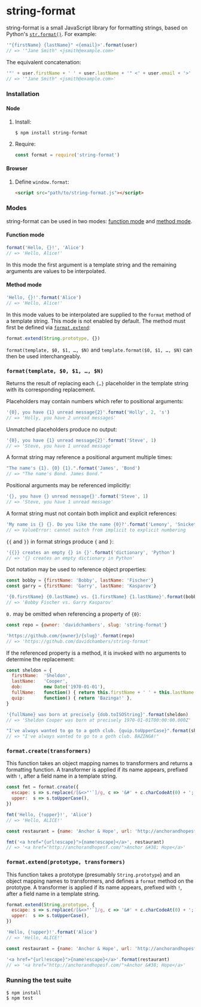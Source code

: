 # string-format

string-format is a small JavaScript library for formatting strings, based on
Python's [`str.format()`][1]. For example:

```javascript
'"{firstName} {lastName}" <{email}>'.format(user)
// => '"Jane Smith" <jsmith@example.com>'
```

The equivalent concatenation:

```javascript
'"' + user.firstName + ' ' + user.lastName + '" <' + user.email + '>'
// => '"Jane Smith" <jsmith@example.com>'
```

### Installation

#### Node

1.  Install:

    ```console
    $ npm install string-format
    ```

2.  Require:

    ```javascript
    const format = require('string-format')
    ```

#### Browser

1.  Define `window.format`:

    ```html
    <script src="path/to/string-format.js"></script>
    ```

### Modes

string-format can be used in two modes: [function mode](#function-mode) and
[method mode](#method-mode).

#### Function mode

```javascript
format('Hello, {}!', 'Alice')
// => 'Hello, Alice!'
```

In this mode the first argument is a template string and the remaining
arguments are values to be interpolated.

#### Method mode

```javascript
'Hello, {}!'.format('Alice')
// => 'Hello, Alice!'
```

In this mode values to be interpolated are supplied to the `format` method
of a template string. This mode is not enabled by default. The method must
first be defined via [`format.extend`](#formatextendprototype-transformers):

```javascript
format.extend(String.prototype, {})
```

`format(template, $0, $1, …, $N)` and `template.format($0, $1, …, $N)` can then
be used interchangeably.

### `format(template, $0, $1, …, $N)`

Returns the result of replacing each `{…}` placeholder in the template string
with its corresponding replacement.

Placeholders may contain numbers which refer to positional arguments:

```javascript
'{0}, you have {1} unread message{2}'.format('Holly', 2, 's')
// => 'Holly, you have 2 unread messages'
```

Unmatched placeholders produce no output:

```javascript
'{0}, you have {1} unread message{2}'.format('Steve', 1)
// => 'Steve, you have 1 unread message'
```

A format string may reference a positional argument multiple times:

```javascript
"The name's {1}. {0} {1}.".format('James', 'Bond')
// => "The name's Bond. James Bond."
```

Positional arguments may be referenced implicitly:

```javascript
'{}, you have {} unread message{}'.format('Steve', 1)
// => 'Steve, you have 1 unread message'
```

A format string must not contain both implicit and explicit references:

```javascript
'My name is {} {}. Do you like the name {0}?'.format('Lemony', 'Snicket')
// => ValueError: cannot switch from implicit to explicit numbering
```

`{{` and `}}` in format strings produce `{` and `}`:

```javascript
'{{}} creates an empty {} in {}'.format('dictionary', 'Python')
// => '{} creates an empty dictionary in Python'
```

Dot notation may be used to reference object properties:

```javascript
const bobby = {firstName: 'Bobby', lastName: 'Fischer'}
const garry = {firstName: 'Garry', lastName: 'Kasparov'}

'{0.firstName} {0.lastName} vs. {1.firstName} {1.lastName}'.format(bobby, garry)
// => 'Bobby Fischer vs. Garry Kasparov'
```

`0.` may be omitted when referencing a property of `{0}`:

```javascript
const repo = {owner: 'davidchambers', slug: 'string-format'}

'https://github.com/{owner}/{slug}'.format(repo)
// => 'https://github.com/davidchambers/string-format'
```

If the referenced property is a method, it is invoked with no arguments to
determine the replacement:

```javascript
const sheldon = {
  firstName:  'Sheldon',
  lastName:   'Cooper',
  dob:        new Date('1970-01-01'),
  fullName:   function() { return this.firstName + ' ' + this.lastName },
  quip:       function() { return 'Bazinga!' },
}

'{fullName} was born at precisely {dob.toISOString}'.format(sheldon)
// => 'Sheldon Cooper was born at precisely 1970-01-01T00:00:00.000Z'

"I've always wanted to go to a goth club. {quip.toUpperCase}".format(sheldon)
// => "I've always wanted to go to a goth club. BAZINGA!"
```

### `format.create(transformers)`

This function takes an object mapping names to transformers and returns a
formatting function. A transformer is applied if its name appears, prefixed
with `!`, after a field name in a template string.

```javascript
const fmt = format.create({
  escape: s => s.replace(/[&<>"'`]/g, c => '&#' + c.charCodeAt(0) + ';'),
  upper:  s => s.toUpperCase(),
})

fmt('Hello, {!upper}!', 'Alice')
// => 'Hello, ALICE!'

const restaurant = {name: 'Anchor & Hope', url: 'http://anchorandhopesf.com/'}

fmt('<a href="{url!escape}">{name!escape}</a>', restaurant)
// => '<a href="http://anchorandhopesf.com/">Anchor &#38; Hope</a>'
```

### `format.extend(prototype, transformers)`

This function takes a prototype (presumably `String.prototype`) and an object
mapping names to transformers, and defines a `format` method on the prototype.
A transformer is applied if its name appears, prefixed with `!`, after a field
name in a template string.

```javascript
format.extend(String.prototype, {
  escape: s => s.replace(/[&<>"'`]/g, c => '&#' + c.charCodeAt(0) + ';'),
  upper:  s => s.toUpperCase(),
})

'Hello, {!upper}!'.format('Alice')
// => 'Hello, ALICE!'

const restaurant = {name: 'Anchor & Hope', url: 'http://anchorandhopesf.com/'}

'<a href="{url!escape}">{name!escape}</a>'.format(restaurant)
// => '<a href="http://anchorandhopesf.com/">Anchor &#38; Hope</a>'
```

### Running the test suite

```console
$ npm install
$ npm test
```


[1]: http://docs.python.org/library/stdtypes.html#str.format
